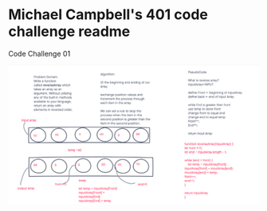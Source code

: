 # Michael Campbell's 401 code challenge readme

Code Challenge 01

![code challenge 01](mc-401-code-challenge-01.png)